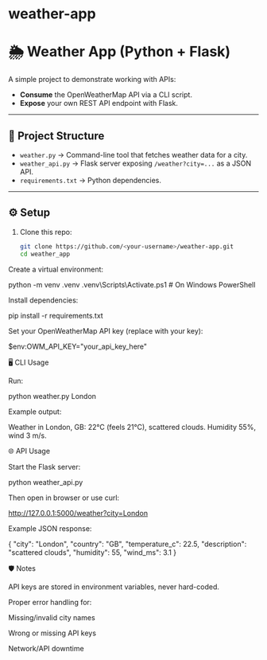# weather-app
# 🌦️ Weather App (Python + Flask)

A simple project to demonstrate working with APIs:  
- **Consume** the OpenWeatherMap API via a CLI script.  
- **Expose** your own REST API endpoint with Flask.  

---

## 📂 Project Structure
- `weather.py` → Command-line tool that fetches weather data for a city.  
- `weather_api.py` → Flask server exposing `/weather?city=...` as a JSON API.  
- `requirements.txt` → Python dependencies.  

---

## ⚙️ Setup

1. Clone this repo:
   ```bash
   git clone https://github.com/<your-username>/weather-app.git
   cd weather_app
Create a virtual environment:

python -m venv .venv
.venv\Scripts\Activate.ps1   # On Windows PowerShell


Install dependencies:

pip install -r requirements.txt


Set your OpenWeatherMap API key (replace with your key):

$env:OWM_API_KEY="your_api_key_here"

🖥️ CLI Usage

Run:

python weather.py London


Example output:

Weather in London, GB: 22°C (feels 21°C), scattered clouds. 
Humidity 55%, wind 3 m/s.

🌐 API Usage

Start the Flask server:

python weather_api.py


Then open in browser or use curl:

http://127.0.0.1:5000/weather?city=London


Example JSON response:

{
  "city": "London",
  "country": "GB",
  "temperature_c": 22.5,
  "description": "scattered clouds",
  "humidity": 55,
  "wind_ms": 3.1
}

🛡️ Notes

API keys are stored in environment variables, never hard-coded.

Proper error handling for:

Missing/invalid city names

Wrong or missing API keys

Network/API downtime
